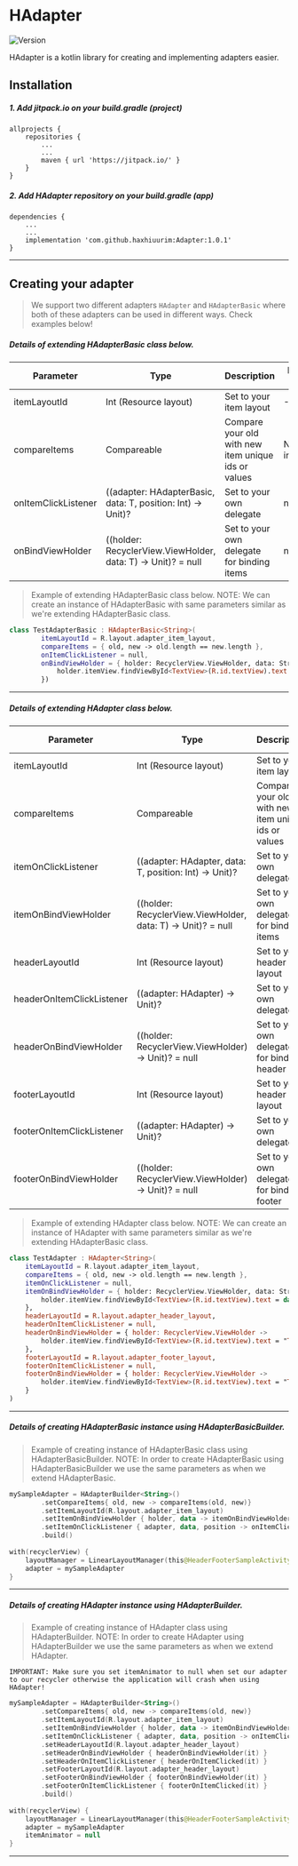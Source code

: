 # HAdapter
![Version](https://img.shields.io/badge/version-1.0.1-green.svg)

HAdapter is a kotlin library for creating and implementing adapters easier.

## Installation

##### 1. Add jitpack.io on your build.gradle (project)

```
allprojects {
    repositories {
        ...
        ...
        maven { url 'https://jitpack.io/' }
    }
}
```

##### 2. Add HAdapter repository on your build.gradle (app)

```
dependencies {
    ...
    ...
    implementation 'com.github.haxhiuurim:Adapter:1.0.1'
}
```

---


## Creating your adapter

> We support two different adapters `HAdapter` and `HAdapterBasic` where both of these adapters can be used in different ways. Check examples below!    

##### Details of extending HAdapterBasic class below.  

| Parameter | Type  | Description  | Default Value | Our Example |
| ------   | ------ | ------ | ------ | ------ |
| itemLayoutId | Int (Resource layout) | Set to your item layout | -1 | R.layout.adapter_item_layout |
| compareItems | Compareable | Compare your old with new item unique ids or values | Not initialized | Comparing old and new item text lengths |
| onItemClickListener | ((adapter: HAdapterBasic<T>, data: T, position: Int) -> Unit)? | Set to your own delegate | null | null |
| onBindViewHolder | ((holder: RecyclerView.ViewHolder, data: T) -> Unit)? = null | Set to your own delegate for binding items | null | Setting data to our text view |

> Example of extending HAdapterBasic class below. 
> NOTE: We can create an instance of HAdapterBasic with same parameters similar as we're extending HAdapterBasic class.

```kotlin
class TestAdapterBasic : HAdapterBasic<String>(
        itemLayoutId = R.layout.adapter_item_layout,
        compareItems = { old, new -> old.length == new.length },
        onItemClickListener = null,
        onBindViewHolder = { holder: RecyclerView.ViewHolder, data: String ->
            holder.itemView.findViewById<TextView>(R.id.textView).text = data
        })
```
  
---
  
##### Details of extending HAdapter class below.  

| Parameter | Type  | Description  | Default Value | Our Example |
| ------   | ------ | ------ | ------ | ------ |
| itemLayoutId | Int (Resource layout) | Set to your item layout | -1 | R.layout.adapter_item_layout |
| compareItems | Compareable | Compare your old with new item unique ids or values | Not initialized | Comparing old and new item text lengths |
| itemOnClickListener | ((adapter: HAdapter<T>, data: T, position: Int) -> Unit)? | Set to your own delegate | null | null |
| itemOnBindViewHolder | ((holder: RecyclerView.ViewHolder, data: T) -> Unit)? = null | Set to your own delegate for binding items | null | Setting data to our text view |
| headerLayoutId | Int (Resource layout) | Set to your header layout | -1 | R.layout.header_item_layout |
| headerOnItemClickListener | ((adapter: HAdapter<T>) -> Unit)? | Set to your own delegate | null | null |
| headerOnBindViewHolder | ((holder: RecyclerView.ViewHolder) -> Unit)? = null | Set to your own delegate for binding header | null | Setting data to our header view |
| footerLayoutId | Int (Resource layout) | Set to your header layout | -1 | R.layout.footer_item_layout |
| footerOnItemClickListener | ((adapter: HAdapter<T>) -> Unit)? | Set to your own delegate | null | null |
| footerOnBindViewHolder | ((holder: RecyclerView.ViewHolder) -> Unit)? = null | Set to your own delegate for binding footer | null | Setting data to our footer view |

> Example of extending HAdapter class below.
> NOTE: We can create an instance of HAdapter with same parameters similar as we're extending HAdapterBasic class.

```kotlin
class TestAdapter : HAdapter<String>(
    itemLayoutId = R.layout.adapter_item_layout,
    compareItems = { old, new -> old.length == new.length },
    itemOnClickListener = null,
    itemOnBindViewHolder = { holder: RecyclerView.ViewHolder, data: String ->
        holder.itemView.findViewById<TextView>(R.id.textView).text = data
    },
    headerLayoutId = R.layout.adapter_header_layout,
    headerOnItemClickListener = null,
    headerOnBindViewHolder = { holder: RecyclerView.ViewHolder ->
        holder.itemView.findViewById<TextView>(R.id.textView).text = "This is my header view"
    },
    footerLayoutId = R.layout.adapter_footer_layout,
    footerOnItemClickListener = null,
    footerOnBindViewHolder = { holder: RecyclerView.ViewHolder ->
        holder.itemView.findViewById<TextView>(R.id.textView).text = "This is my footer view"
    }
)
```

---

##### Details of creating HAdapterBasic instance using HAdapterBasicBuilder.

> Example of creating instance of HAdapterBasic class using HAdapterBasicBuilder.
> NOTE: In order to create HAdapterBasic using HAdapterBasicBuilder we use the same parameters as when we extend HAdapterBasic.

```kotlin
mySampleAdapter = HAdapterBuilder<String>()
        .setCompareItems{ old, new -> compareItems(old, new)}
        .setItemLayoutId(R.layout.adapter_item_layout)
        .setItemOnBindViewHolder { holder, data -> itemOnBindViewHolder(holder, data) }
        .setItemOnClickListener { adapter, data, position -> onItemClicked(adapter, data, position) }
        .build()
                
with(recyclerView) {
    layoutManager = LinearLayoutManager(this@HeaderFooterSampleActivity)
    adapter = mySampleAdapter
}
```

---

##### Details of creating HAdapter instance using HAdapterBuilder.

> Example of creating instance of HAdapter class using HAdapterBuilder.
> NOTE: In order to create HAdapter using HAdapterBuilder we use the same parameters as when we extend HAdapter.

`IMPORTANT: Make sure you set itemAnimator to null when set our adapter to our recycler otherwise the application will crash when using HAdapter!`

```kotlin
mySampleAdapter = HAdapterBuilder<String>()
        .setCompareItems{ old, new -> compareItems(old, new)}
        .setItemLayoutId(R.layout.adapter_item_layout)
        .setItemOnBindViewHolder { holder, data -> itemOnBindViewHolder(holder, data) }
        .setItemOnClickListener { adapter, data, position -> onItemClicked(adapter, data, position) }
        .setHeaderLayoutId(R.layout.adapter_header_layout)
        .setHeaderOnBindViewHolder { headerOnBindViewHolder(it) }
        .setHeaderOnItemClickListener { headerOnItemClicked(it) }
        .setFooterLayoutId(R.layout.adapter_header_layout)
        .setFooterOnBindViewHolder { footerOnBindViewHolder(it) }
        .setFooterOnItemClickListener { footerOnItemClicked(it) }
        .build()
                
with(recyclerView) {
    layoutManager = LinearLayoutManager(this@HeaderFooterSampleActivity)
    adapter = mySampleAdapter
    itemAnimator = null
}
```
---
